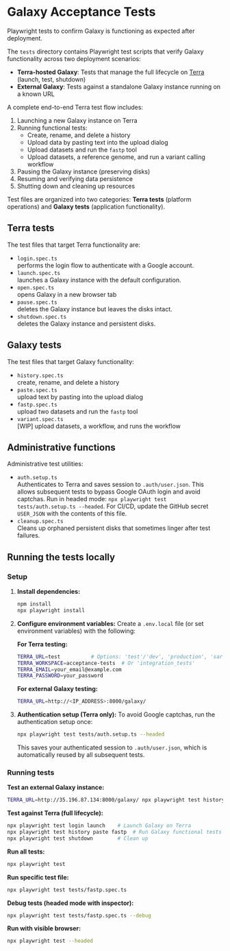 # Galaxy Acceptance Tests
Playwright tests to confirm Galaxy is functioning as expected after deployment.

The `tests` directory contains Playwright test scripts that verify Galaxy functionality across two deployment scenarios:
- **Terra-hosted Galaxy**: Tests that manage the full lifecycle on [Terra](https://app.terra.bio) (launch, test, shutdown)
- **External Galaxy**: Tests against a standalone Galaxy instance running on a known URL

A complete end-to-end Terra test flow includes:

1. Launching a new Galaxy instance on Terra
2. Running functional tests:
   - Create, rename, and delete a history
   - Upload data by pasting text into the upload dialog
   - Upload datasets and run the `fastp` tool
   - Upload datasets, a reference genome, and run a variant calling workflow
3. Pausing the Galaxy instance (preserving disks)
4. Resuming and verifying data persistence
5. Shutting down and cleaning up resources

Test files are organized into two categories: **Terra tests** (platform operations) and **Galaxy tests** (application functionality).

## Terra tests

The test files that target Terra functionality are:

- `login.spec.ts`<br/>performs the login flow to authenticate with a Google account.
- `launch.spec.ts`<br/>launches a Galaxy instance with the default configuration.
- `open.spec.ts`<br/>opens Galaxy in a new browser tab
- `pause.spec.ts`<br/>deletes the Galaxy instance but leaves the disks intact.
- `shutdown.spec.ts`<br/>deletes the Galaxy instance and persistent disks.

## Galaxy tests

The test files that target Galaxy functionality:

- `history.spec.ts`<br/>create, rename, and delete a history
- `paste.spec.ts`<br/>upload text by pasting into the upload dialog
- `fastp.spec.ts`<br/>upload two datasets and run the `fastp` tool
- `variant.spec.ts`<br/>[WIP] upload datasets, a workflow, and runs the workflow

## Administrative functions

Administrative test utilities:

- `auth.setup.ts`<br/>Authenticates to Terra and saves session to `.auth/user.json`. This allows subsequent tests to bypass Google OAuth login and avoid captchas. Run in headed mode: `npx playwright test tests/auth.setup.ts --headed`. For CI/CD, update the GitHub secret `USER_JSON` with the contents of this file.
- `cleanup.spec.ts`<br/>Cleans up orphaned persistent disks that sometimes linger after test failures.

## Running the tests locally

### Setup

1. **Install dependencies:**
   ```bash
   npm install
   npx playwright install
   ```

2. **Configure environment variables:**
   Create a `.env.local` file (or set environment variables) with the following:

   **For Terra testing:**
   ```bash
   TERRA_URL=test          # Options: 'test'/'dev', 'production', 'sarscov2'
   TERRA_WORKSPACE=acceptance-tests  # Or 'integration_tests'
   TERRA_EMAIL=your_email@example.com
   TERRA_PASSWORD=your_password
   ```

   **For external Galaxy testing:**
   ```bash
   TERRA_URL=http://<IP_ADDRESS>:8000/galaxy/
   ```

3. **Authentication setup (Terra only):**
   To avoid Google captchas, run the authentication setup once:
   ```bash
   npx playwright test tests/auth.setup.ts --headed
   ```
   This saves your authenticated session to `.auth/user.json`, which is automatically reused by all subsequent tests.

### Running tests

**Test an external Galaxy instance:**
```bash
TERRA_URL=http://35.196.87.134:8000/galaxy/ npx playwright test history paste fastp
```

**Test against Terra (full lifecycle):**
```bash
npx playwright test login launch    # Launch Galaxy on Terra
npx playwright test history paste fastp  # Run Galaxy functional tests
npx playwright test shutdown        # Clean up
```

**Run all tests:**
```bash
npx playwright test
```

**Run specific test file:**
```bash
npx playwright test tests/fastp.spec.ts
```

**Debug tests (headed mode with inspector):**
```bash
npx playwright test tests/fastp.spec.ts --debug
```

**Run with visible browser:**
```bash
npx playwright test --headed
```

